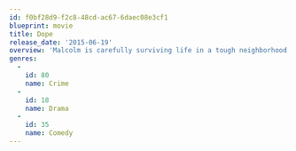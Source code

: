 ```yaml
---
id: f0bf28d9-f2c8-48cd-ac67-6daec08e3cf1
blueprint: movie
title: Dope
release_date: '2015-06-19'
overview: 'Malcolm is carefully surviving life in a tough neighborhood in Los Angeles while juggling college applications, academic interviews, and the SAT. A chance invitation to an underground party leads him into an adventure that could allow him to go from being a geek, to being dope, to ultimately being himself.'
genres:
  -
    id: 80
    name: Crime
  -
    id: 18
    name: Drama
  -
    id: 35
    name: Comedy
---
```

